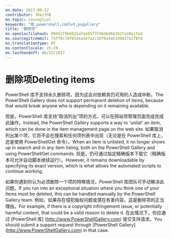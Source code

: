 ```yaml
---
ms.date: 2017-06-12
contributor: JKeithB
ms.topic: conceptual
keywords: "库,powershell,cmdlet,psgallery"
title: "删除项"
ms.openlocfilehash: 00452f9b6625a51e95f3f46dbd66291fa20e17ad
ms.sourcegitcommit: 75f70c7df01eea5e7a2c16f9a3ab1dd437a1f8fd
ms.translationtype: HT
ms.contentlocale: zh-CN
ms.lasthandoff: 06/12/2017
---
```

# <a name="deleting-items"></a><span data-ttu-id="dc9dc-103">删除项</span><span class="sxs-lookup"><span data-stu-id="dc9dc-103">Deleting items</span></span>

<span data-ttu-id="dc9dc-104">PowerShell 库不支持永久删除项，因为这会对依赖其仍可用的人造成中断。</span><span class="sxs-lookup"><span data-stu-id="dc9dc-104">The PowerShell Gallery does not support permanent deletion of items, because that would break anyone who is depending on it remaining available.</span></span>

<span data-ttu-id="dc9dc-105">但是，PowerShell 库支持“取消列出”项的方式，可以在网站项管理页面完成完成此操作。</span><span class="sxs-lookup"><span data-stu-id="dc9dc-105">Instead, the PowerShell Gallery supports a way to 'unlist' an item, which can be done in the item management page on the web site.</span></span> <span data-ttu-id="dc9dc-106">如果取消列出某个项，它将不会在搜索和任何项列表中出现（无论是在 PowerShell 库上，还是使用 PowerShellGet 命令）。</span><span class="sxs-lookup"><span data-stu-id="dc9dc-106">When an item is unlisted, it no longer shows up in search and in any item listing, both on the PowerShell Gallery and using PowerShellGet commands.</span></span> <span data-ttu-id="dc9dc-107">但是，仍可通过指定精确版本下载它（精确版本可允许自动脚本继续运行）。</span><span class="sxs-lookup"><span data-stu-id="dc9dc-107">However, it remains downloadable by specifying its exact version, which is what allows the automated scripts to continue working.</span></span>

<span data-ttu-id="dc9dc-108">如果你遇到你认为必须删除一个项的特殊情况，PowerShell 库团队可手动解决此问题。</span><span class="sxs-lookup"><span data-stu-id="dc9dc-108">If you run into an exceptional situation where you think one of your items must be deleted, this can be handled manually by the PowerShell Gallery team.</span></span> <span data-ttu-id="dc9dc-109">例如，如果存在侵犯版权问题或潜在有害内容，这是删除项的正当理由。</span><span class="sxs-lookup"><span data-stu-id="dc9dc-109">For example, if there is a copyright infringement issue, or potentially harmful content, that could be a valid reason to delete it.</span></span> <span data-ttu-id="dc9dc-110">在此情况下，你应通过 [PowerShell 库] (http://www.PowerShellGallery.com) 提交支持请求。</span><span class="sxs-lookup"><span data-stu-id="dc9dc-110">You should submit a support request through [PowerShell Gallery] (http://www.PowerShellGallery.com) in that case.</span></span>

